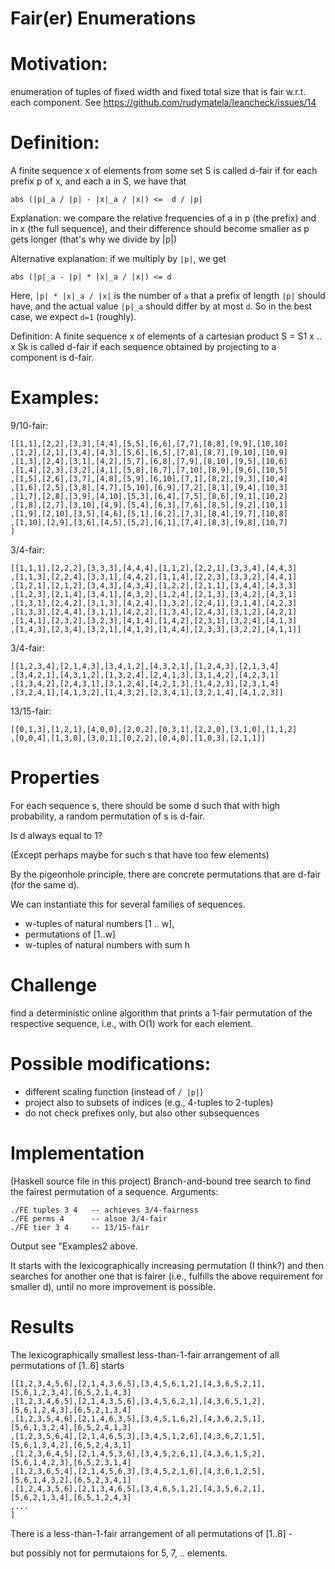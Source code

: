 Fair(er) Enumerations
=====================

# Motivation:

enumeration of tuples of fixed width and fixed total size
that is fair w.r.t. each component.
See https://github.com/rudymatela/leancheck/issues/14

# Definition:

A finite sequence  x  of elements from some set S
is called  d-fair  if for each prefix  p  of  x,
and each  a in  S, we have that

    abs (|p|_a / |p| - |x|_a / |x|) <=  d / |p|

Explanation: we compare the relative frequencies of  a
in  p (the prefix) and in  x (the full sequence),
and their difference should become smaller as  p  gets longer
(that's why we divide by |p|)

Alternative explanation: if we multiply by `|p|`, we get

    abs (|p|_a - |p| * |x|_a / |x|) <= d
    
Here, `|p| * |x|_a / |x|` is the number of `a`
that a prefix of length `|p|` should have,
and the actual value `|p|_a` should differ by at most `d`.
So in the best case, we expect `d=1` (roughly).

Definition: A finite sequence  x  of elements of  a cartesian product
S = S1 x .. x Sk  is called  d-fair  if each sequence obtained
by projecting to a component is  d-fair.


# Examples:

9/10-fair:

    [[1,1],[2,2],[3,3],[4,4],[5,5],[6,6],[7,7],[8,8],[9,9],[10,10]
    ,[1,2],[2,1],[3,4],[4,3],[5,6],[6,5],[7,8],[8,7],[9,10],[10,9]
    ,[1,3],[2,4],[3,1],[4,2],[5,7],[6,8],[7,9],[8,10],[9,5],[10,6]
    ,[1,4],[2,3],[3,2],[4,1],[5,8],[6,7],[7,10],[8,9],[9,6],[10,5]
    ,[1,5],[2,6],[3,7],[4,8],[5,9],[6,10],[7,1],[8,2],[9,3],[10,4]
    ,[1,6],[2,5],[3,8],[4,7],[5,10],[6,9],[7,2],[8,1],[9,4],[10,3]
    ,[1,7],[2,8],[3,9],[4,10],[5,3],[6,4],[7,5],[8,6],[9,1],[10,2]
    ,[1,8],[2,7],[3,10],[4,9],[5,4],[6,3],[7,6],[8,5],[9,2],[10,1]
    ,[1,9],[2,10],[3,5],[4,6],[5,1],[6,2],[7,3],[8,4],[9,7],[10,8]
    ,[1,10],[2,9],[3,6],[4,5],[5,2],[6,1],[7,4],[8,3],[9,8],[10,7]
    ]

3/4-fair:

    [[1,1,1],[2,2,2],[3,3,3],[4,4,4],[1,1,2],[2,2,1],[3,3,4],[4,4,3]
    ,[1,1,3],[2,2,4],[3,3,1],[4,4,2],[1,1,4],[2,2,3],[3,3,2],[4,4,1]
    ,[1,2,1],[2,1,2],[3,4,3],[4,3,4],[1,2,2],[2,1,1],[3,4,4],[4,3,3]
    ,[1,2,3],[2,1,4],[3,4,1],[4,3,2],[1,2,4],[2,1,3],[3,4,2],[4,3,1]
    ,[1,3,1],[2,4,2],[3,1,3],[4,2,4],[1,3,2],[2,4,1],[3,1,4],[4,2,3]
    ,[1,3,3],[2,4,4],[3,1,1],[4,2,2],[1,3,4],[2,4,3],[3,1,2],[4,2,1]
    ,[1,4,1],[2,3,2],[3,2,3],[4,1,4],[1,4,2],[2,3,1],[3,2,4],[4,1,3]
    ,[1,4,3],[2,3,4],[3,2,1],[4,1,2],[1,4,4],[2,3,3],[3,2,2],[4,1,1]]

3/4-fair:

    [[1,2,3,4],[2,1,4,3],[3,4,1,2],[4,3,2,1],[1,2,4,3],[2,1,3,4]
    ,[3,4,2,1],[4,3,1,2],[1,3,2,4],[2,4,1,3],[3,1,4,2],[4,2,3,1]
    ,[1,3,4,2],[2,4,3,1],[3,1,2,4],[4,2,1,3],[1,4,2,3],[2,3,1,4]
    ,[3,2,4,1],[4,1,3,2],[1,4,3,2],[2,3,4,1],[3,2,1,4],[4,1,2,3]]

13/15-fair:

    [[0,1,3],[1,2,1],[4,0,0],[2,0,2],[0,3,1],[2,2,0],[3,1,0],[1,1,2]
    ,[0,0,4],[1,3,0],[3,0,1],[0,2,2],[0,4,0],[1,0,3],[2,1,1]]



# Properties

For each sequence  s, there should be some  d
such that with high probability,
a random permutation of  s  is  d-fair.

Is  d  always equal to  1?

(Except perhaps maybe for such  s  that have too few
elements)

By the pigeonhole principle,
there are concrete permutations that are d-fair
(for the same d).

We can instantiate this for several families of
sequences.


* w-tuples of natural numbers [1 .. w],
* permutations of [1..w]
* w-tuples of natural numbers with sum h


# Challenge

find a deterministic online algorithm that prints a 1-fair permutation of
the respective sequence, i.e., with O(1) work for each element.


# Possible modifications:

* different scaling function (instead of `/ |p|`)
* project also to subsets of indices (e.g., 4-tuples to 2-tuples)
* do not check prefixes only, but also other subsequences

# Implementation

(Haskell source file in this project) 
Branch-and-bound tree search to find the fairest permutation of a sequence.
Arguments:

```
./FE tuples 3 4   -- achieves 3/4-fairness
./FE perms 4      -- alsoe 3/4-fair
./FE tier 3 4     -- 13/15-fair
```

Output see "Examples2 above.

It starts with the lexicographically increasing permutation (I think?)
and then searches for another one that is fairer (i.e., fulfills the
above requirement for smaller  d), until no more improvement is possible.

# Results

The lexicographically smallest less-than-1-fair arrangement of all permutations of [1..6] starts
```
[[1,2,3,4,5,6],[2,1,4,3,6,5],[3,4,5,6,1,2],[4,3,6,5,2,1],[5,6,1,2,3,4],[6,5,2,1,4,3]
,[1,2,3,4,6,5],[2,1,4,3,5,6],[3,4,5,6,2,1],[4,3,6,5,1,2],[5,6,1,2,4,3],[6,5,2,1,3,4]
,[1,2,3,5,4,6],[2,1,4,6,3,5],[3,4,5,1,6,2],[4,3,6,2,5,1],[5,6,1,3,2,4],[6,5,2,4,1,3]
,[1,2,3,5,6,4],[2,1,4,6,5,3],[3,4,5,1,2,6],[4,3,6,2,1,5],[5,6,1,3,4,2],[6,5,2,4,3,1]
,[1,2,3,6,4,5],[2,1,4,5,3,6],[3,4,5,2,6,1],[4,3,6,1,5,2],[5,6,1,4,2,3],[6,5,2,3,1,4]
,[1,2,3,6,5,4],[2,1,4,5,6,3],[3,4,5,2,1,6],[4,3,6,1,2,5],[5,6,1,4,3,2],[6,5,2,3,4,1]
,[1,2,4,3,5,6],[2,1,3,4,6,5],[3,4,6,5,1,2],[4,3,5,6,2,1],[5,6,2,1,3,4],[6,5,1,2,4,3]
,...
]
```

There is a less-than-1-fair arrangement of all permutations of [1..8] -

but possibly not for permutaions for 5, 7, .. elements.



